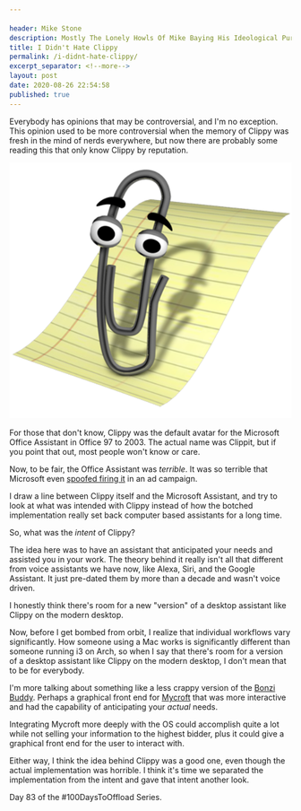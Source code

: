 ```yaml
---

header: Mike Stone
description: Mostly The Lonely Howls Of Mike Baying His Ideological Purity At The Moon
title: I Didn't Hate Clippy
permalink: /i-didnt-hate-clippy/
excerpt_separator: <!--more-->
layout: post
date: 2020-08-26 22:54:58
published: true
---
```


Everybody has opinions that may be controversial, and I'm no exception. This opinion used to be more controversial when the memory of Clippy was fresh in the mind of nerds everywhere, but now there are probably some reading this that only know Clippy by reputation.

<!--more-->

![](/assets/images/h8cphYZ.png)

For those that don't know, Clippy was the default avatar for the Microsoft Office Assistant in Office 97 to 2003. The actual name was Clippit, but if you point that out, most people won't know or care.

Now, to be fair, the Office Assistant was _terrible_. It was so terrible that Microsoft even [spoofed firing it](https://www.cnet.com/news/microsoft-tool-clippy-gets-pink-slip/) in an ad campaign. 

I draw a line between Clippy itself and the Microsoft Assistant, and try to look at what was intended with Clippy instead of how the botched implementation really set back computer based assistants for a long time.

So, what was the _intent_ of Clippy? 

The idea here was to have an assistant that anticipated your needs and assisted you in your work. The theory behind it really isn't all that different from voice assistants we have now, like Alexa, Siri, and the Google Assistant. It just pre-dated them by more than a decade and wasn't voice driven.

I honestly think there's room for a new "version" of a desktop assistant like Clippy on the modern desktop.

Now, before I get bombed from orbit, I realize that individual workflows vary significantly. How someone using a Mac works is significantly different than someone running i3 on Arch, so when I say that there's room for a version of a desktop assistant like Clippy on the modern desktop, I don't mean that to be for everybody.

I'm more talking about something like a less crappy version of the [Bonzi Buddy](https://en.wikipedia.org/wiki/BonziBuddy). Perhaps a graphical front end for [Mycroft](https://mycroft.ai) that was more interactive and had the capability of anticipating your _actual_ needs. 

Integrating Mycroft more deeply with the OS could accomplish quite a lot while not selling your information to the highest bidder, plus it could give a graphical front end for the user to interact with.

Either way, I think the idea behind Clippy was a good one, even though the actual implementation was horrible. I think it's time we separated the implementation from the intent and gave that intent another look.

Day 83 of the #100DaysToOffload Series.

